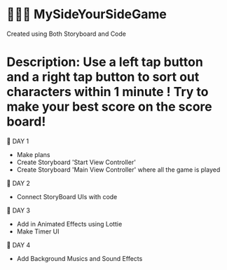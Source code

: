 # 👩🏻‍💻 MySideYourSideGame

Created using Both Storyboard and Code 

Description: Use a left tap button and a right tap button to sort out characters within 1 minute ! Try to make your best score on the score board! 
===============

🪷 DAY 1  
- Make plans 
- Create Storyboard 'Start View Controller'
- Create Storyboard 'Main View Controller' where all the game is played

🪷 DAY 2
- Connect StoryBoard UIs with code 

🪷 DAY 3
- Add in Animated Effects using Lottie
- Make Timer UI 

🪷 DAY 4
- Add Background Musics and Sound Effects
